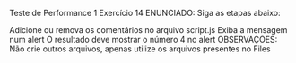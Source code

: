 Teste de Performance 1
Exercício 14
ENUNCIADO:
Siga as etapas abaixo:

Adicione ou remova os comentários no arquivo script.js
Exiba a mensagem num alert
O resultado deve mostrar o número 4 no alert
OBSERVAÇÕES:
Não crie outros arquivos, apenas utilize os arquivos presentes no Files
